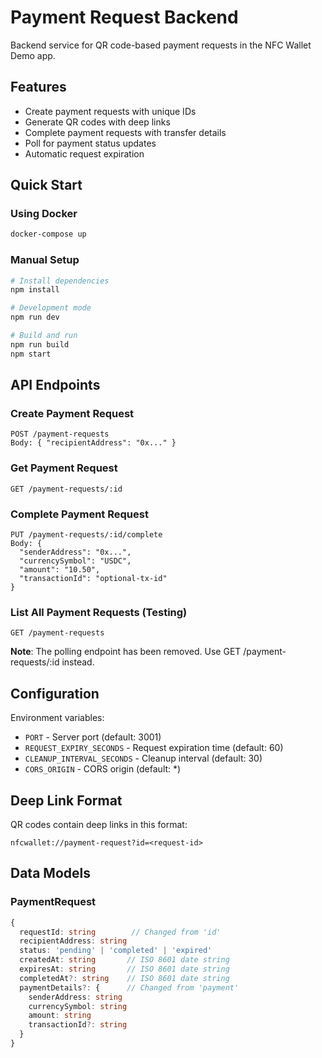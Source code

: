 # Payment Request Backend

Backend service for QR code-based payment requests in the NFC Wallet Demo app.

## Features

- Create payment requests with unique IDs
- Generate QR codes with deep links
- Complete payment requests with transfer details
- Poll for payment status updates
- Automatic request expiration

## Quick Start

### Using Docker

```bash
docker-compose up
```

### Manual Setup

```bash
# Install dependencies
npm install

# Development mode
npm run dev

# Build and run
npm run build
npm start
```

## API Endpoints

### Create Payment Request
```
POST /payment-requests
Body: { "recipientAddress": "0x..." }
```

### Get Payment Request
```
GET /payment-requests/:id
```

### Complete Payment Request
```
PUT /payment-requests/:id/complete
Body: {
  "senderAddress": "0x...",
  "currencySymbol": "USDC",
  "amount": "10.50",
  "transactionId": "optional-tx-id"
}
```

### List All Payment Requests (Testing)
```
GET /payment-requests
```

**Note**: The polling endpoint has been removed. Use GET /payment-requests/:id instead.

## Configuration

Environment variables:
- `PORT` - Server port (default: 3001)
- `REQUEST_EXPIRY_SECONDS` - Request expiration time (default: 60)
- `CLEANUP_INTERVAL_SECONDS` - Cleanup interval (default: 30)
- `CORS_ORIGIN` - CORS origin (default: *)

## Deep Link Format

QR codes contain deep links in this format:
```
nfcwallet://payment-request?id=<request-id>
```

## Data Models

### PaymentRequest
```typescript
{
  requestId: string        // Changed from 'id'
  recipientAddress: string
  status: 'pending' | 'completed' | 'expired'
  createdAt: string       // ISO 8601 date string
  expiresAt: string       // ISO 8601 date string
  completedAt?: string    // ISO 8601 date string
  paymentDetails?: {      // Changed from 'payment'
    senderAddress: string
    currencySymbol: string
    amount: string
    transactionId?: string
  }
}
```